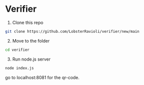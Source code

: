 # Verifier

1. Clone this repo
```bash
git clone https://github.com/LobsterRavioli/verifier/new/main
```
2. Move to the folder
```bash
cd verifier
```
3. Run node.js server

```bash
node index.js
```
go to localhost:8081 for the qr-code.
